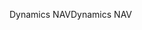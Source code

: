 <span data-ttu-id="3897f-101">Dynamics NAV</span><span class="sxs-lookup"><span data-stu-id="3897f-101">Dynamics NAV</span></span>